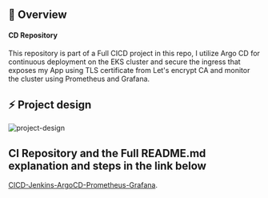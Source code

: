 ## :scroll: Overview

#### CD Repository
This repository is part of a Full CICD project in this repo, I utilize Argo CD for continuous deployment on the EKS cluster and secure the ingress that exposes my App using TLS certificate from Let's encrypt CA and monitor the cluster using Prometheus and Grafana.

## :zap: Project design
![project-design](https://github.com/AbdelrhmanAli123/ArgoCD-Repo/assets/133269614/6db78dcd-e1ac-45a7-9385-33a5dee4a291)


## CI Repository and the Full README.md explanation and steps in the link below
[CICD-Jenkins-ArgoCD-Prometheus-Grafana](https://github.com/AbdelrhmanAli123/CICD-Jenkins-ArgoCD-Prometheus-Grafana).

